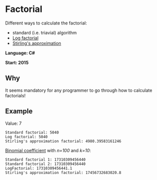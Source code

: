 # Factorial
Different ways to calculate the factorial:

* standard (i.e. triavial) algorithm
* [Log factorial](https://www.johndcook.com/blog/2010/08/16/how-to-compute-log-factorial/)
* [Stirling's approximation](https://en.wikipedia.org/wiki/Stirling%27s_approximation)

**Language: C#**

**Start: 2015**

## Why
It seems mandatory for any programmer to go through how to calculate factorials!

## Example

Value: 7

```
Standard factorial: 5040
Log factorial: 5040
Stirling's approximation factorial: 4980.39583161246
```

[Binomial coefficient](https://en.wikipedia.org/wiki/Binomial_coefficient) with _n=100_ and _k=10_:

```
Standard factorial 1: 17310309456440
Standard factorial 2: 17310309456440
LogFactorial: 17310309456441.1
Stirling's approximation factorial: 17456732683020.8
```


